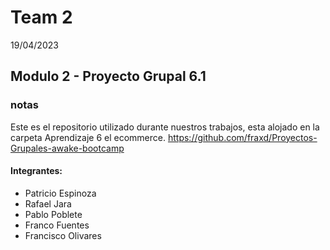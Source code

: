 # Team 2
19/04/2023
## Modulo 2 - Proyecto Grupal 6.1

### notas
Este es el repositorio utilizado durante nuestros trabajos, esta alojado en la carpeta Aprendizaje 6 el ecommerce.
https://github.com/fraxd/Proyectos-Grupales-awake-bootcamp

#### Integrantes:

 - Patricio Espinoza
 - Rafael Jara
 - Pablo Poblete
 - Franco Fuentes 
 - Francisco Olivares


